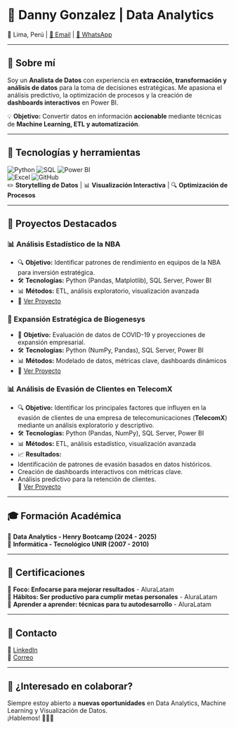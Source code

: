 # 🚀 Danny Gonzalez | Data Analytics

📍 Lima, Perú | [📧 Email](mailto:dannyg260580@hotmail.com) | [📱 WhatsApp](https://wa.me/51986862421)  

---

## 🧐 Sobre mí  
Soy un **Analista de Datos** con experiencia en **extracción, transformación y análisis de datos** para la toma de decisiones estratégicas. Me apasiona el análisis predictivo, la optimización de procesos y la creación de **dashboards interactivos** en Power BI.  

💡 **Objetivo:** Convertir datos en información **accionable** mediante técnicas de **Machine Learning, ETL y automatización**.  

---

## 🔧 Tecnologías y herramientas  
![Python](https://img.shields.io/badge/-Python-3776AB?logo=python&logoColor=white) 
![SQL](https://img.shields.io/badge/-SQL-CC2927?logo=microsoftsqlserver&logoColor=white) 
![Power BI](https://img.shields.io/badge/-Power%20BI-F2C811?logo=powerbi&logoColor=black)  
![Excel](https://img.shields.io/badge/-Excel-217346?logo=microsoft-excel&logoColor=white) 
![GitHub](https://img.shields.io/badge/-GitHub-181717?logo=github&logoColor=white)  
✏️ **Storytelling de Datos** | 📊 **Visualización Interactiva** | 🔍 **Optimización de Procesos**

---

## 📌 Proyectos Destacados  
### 📊 Análisis Estadístico de la NBA  
- 🔍 **Objetivo:** Identificar patrones de rendimiento en equipos de la NBA para inversión estratégica.  
- 🛠 **Tecnologías:** Python (Pandas, Matplotlib), SQL Server, Power BI  
- 📊 **Métodos:** ETL, análisis exploratorio, visualización avanzada  
- 🔗 [Ver Proyecto](https://github.com/Dannydejesus/Proyecto-final-NBA)  

### 🚀 Expansión Estratégica de Biogenesys  
- 🏥 **Objetivo:** Evaluación de datos de COVID-19 y proyecciones de expansión empresarial.  
- 🛠 **Tecnologías:** Python (NumPy, Pandas), SQL Server, Power BI  
- 📊 **Métodos:** Modelado de datos, métricas clave, dashboards dinámicos  
- 🔗 [Ver Proyecto](#)  

### 📊 **Análisis de Evasión de Clientes en TelecomX**  
- 🔍 **Objetivo:** Identificar los principales factores que influyen en la evasión de clientes de una empresa de telecomunicaciones (**TelecomX**) mediante un análisis exploratorio y descriptivo.  
- 🛠 **Tecnologías:** Python (Pandas, NumPy), SQL Server, Power BI  
- 📊 **Métodos:** ETL, análisis estadístico, visualización avanzada  
- 📈 **Resultados:**  
- Identificación de patrones de evasión basados en datos históricos.  
- Creación de dashboards interactivos con métricas clave.  
- Análisis predictivo para la retención de clientes.  
🔗 [Ver Proyecto](https://github.com/Dannydejesus/TelecomX_LATAM)  

---

## 🎓 Formación Académica  
📌 **Data Analytics - Henry Bootcamp (2024 - 2025)**  
📌 **Informática - Tecnológico UNIR (2007 - 2010)**  

---

## 📜 Certificaciones  
📑 **Foco: Enfocarse para mejorar resultados** - AluraLatam  
📑 **Hábitos: Ser productivo para cumplir metas personales** - AluraLatam  
📑 **Aprender a aprender: técnicas para tu autodesarrollo** - AluraLatam  

---

## 📩 Contacto  
💼 [LinkedIn](https://www.linkedin.com/in/danny-gonzález-data-scientist)  
📧 [Correo](mailto:dannyg260580@hotmail.com)  
 
---

## 🚀 ¿Interesado en colaborar?  
Siempre estoy abierto a **nuevas oportunidades** en Data Analytics, Machine Learning y Visualización de Datos.  
¡Hablemos! 👨‍💻✨
